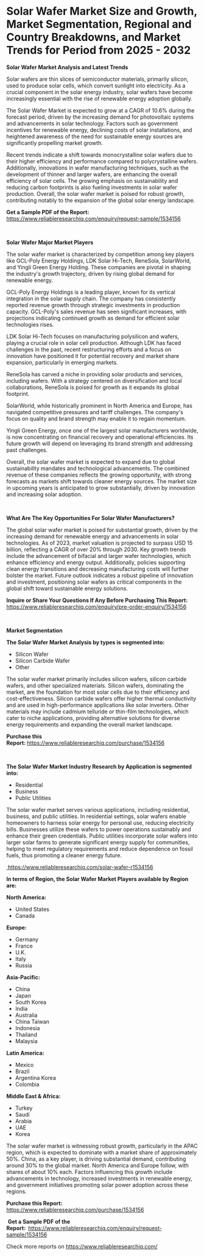 <p><h1>Solar Wafer Market Size and Growth, Market Segmentation, Regional and Country Breakdowns, and Market Trends for Period from 2025 -  2032</h1></p><p><strong>Solar Wafer Market Analysis and Latest Trends</strong></p>
<p><p>Solar wafers are thin slices of semiconductor materials, primarily silicon, used to produce solar cells, which convert sunlight into electricity. As a crucial component in the solar energy industry, solar wafers have become increasingly essential with the rise of renewable energy adoption globally.</p><p>The Solar Wafer Market is expected to grow at a CAGR of 10.6% during the forecast period, driven by the increasing demand for photovoltaic systems and advancements in solar technology. Factors such as government incentives for renewable energy, declining costs of solar installations, and heightened awareness of the need for sustainable energy sources are significantly propelling market growth.</p><p>Recent trends indicate a shift towards monocrystalline solar wafers due to their higher efficiency and performance compared to polycrystalline wafers. Additionally, innovations in wafer manufacturing techniques, such as the development of thinner and larger wafers, are enhancing the overall efficiency of solar cells. The growing emphasis on sustainability and reducing carbon footprints is also fueling investments in solar wafer production. Overall, the solar wafer market is poised for robust growth, contributing notably to the expansion of the global solar energy landscape.</p></p>
<p><strong>Get a Sample PDF of the Report:&nbsp;</strong> <a href="https://www.reliableresearchiq.com/enquiry/request-sample/1534156?utm_campaign=2758&utm_medium=2&utm_source=Github&utm_content=ia&utm_term=31032025&utm_id=solar-wafer">https://www.reliableresearchiq.com/enquiry/request-sample/1534156</a></p>
<p>&nbsp;</p>
<p><strong>Solar Wafer Major Market Players</strong></p>
<p><p>The solar wafer market is characterized by competition among key players like GCL-Poly Energy Holdings, LDK Solar Hi-Tech, ReneSola, SolarWorld, and Yingli Green Energy Holding. These companies are pivotal in shaping the industry's growth trajectory, driven by rising global demand for renewable energy.</p><p>GCL-Poly Energy Holdings is a leading player, known for its vertical integration in the solar supply chain. The company has consistently reported revenue growth through strategic investments in production capacity. GCL-Poly's sales revenue has seen significant increases, with projections indicating continued growth as demand for efficient solar technologies rises.</p><p>LDK Solar Hi-Tech focuses on manufacturing polysilicon and wafers, playing a crucial role in solar cell production. Although LDK has faced challenges in the past, recent restructuring efforts and a focus on innovation have positioned it for potential recovery and market share expansion, particularly in emerging markets.</p><p>ReneSola has carved a niche in providing solar products and services, including wafers. With a strategy centered on diversification and local collaborations, ReneSola is poised for growth as it expands its global footprint.</p><p>SolarWorld, while historically prominent in North America and Europe, has navigated competitive pressures and tariff challenges. The company's focus on quality and brand strength may enable it to regain momentum.</p><p>Yingli Green Energy, once one of the largest solar manufacturers worldwide, is now concentrating on financial recovery and operational efficiencies. Its future growth will depend on leveraging its brand strength and addressing past challenges.</p><p>Overall, the solar wafer market is expected to expand due to global sustainability mandates and technological advancements. The combined revenue of these companies reflects the growing opportunity, with strong forecasts as markets shift towards cleaner energy sources. The market size in upcoming years is anticipated to grow substantially, driven by innovation and increasing solar adoption.</p></p>
<p>&nbsp;</p>
<p><strong>What Are The Key Opportunities For Solar Wafer Manufacturers?</strong></p>
<p><p>The global solar wafer market is poised for substantial growth, driven by the increasing demand for renewable energy and advancements in solar technologies. As of 2023, market valuation is projected to surpass USD 15 billion, reflecting a CAGR of over 20% through 2030. Key growth trends include the advancement of bifacial and larger wafer technologies, which enhance efficiency and energy output. Additionally, policies supporting clean energy transitions and decreasing manufacturing costs will further bolster the market. Future outlook indicates a robust pipeline of innovation and investment, positioning solar wafers as critical components in the global shift toward sustainable energy solutions.</p></p>
<p><strong>Inquire or Share Your Questions If Any Before Purchasing This Report:</strong> <a href="https://www.reliableresearchiq.com/enquiry/pre-order-enquiry/1534156?utm_campaign=2758&utm_medium=2&utm_source=Github&utm_content=ia&utm_term=31032025&utm_id=solar-wafer">https://www.reliableresearchiq.com/enquiry/pre-order-enquiry/1534156</a></p>
<p>&nbsp;</p>
<p><strong>Market Segmentation</strong></p>
<p><strong>The Solar Wafer Market Analysis by types is segmented into:</strong></p>
<p><ul><li>Silicon Wafer</li><li>Silicon Carbide Wafer</li><li>Other</li></ul></p>
<p><p>The solar wafer market primarily includes silicon wafers, silicon carbide wafers, and other specialized materials. Silicon wafers, dominating the market, are the foundation for most solar cells due to their efficiency and cost-effectiveness. Silicon carbide wafers offer higher thermal conductivity and are used in high-performance applications like solar inverters. Other materials may include cadmium telluride or thin-film technologies, which cater to niche applications, providing alternative solutions for diverse energy requirements and expanding the overall market landscape.</p></p>
<p><strong>Purchase this Report:&nbsp;</strong><a href="https://www.reliableresearchiq.com/purchase/1534156?utm_campaign=2758&utm_medium=2&utm_source=Github&utm_content=ia&utm_term=31032025&utm_id=solar-wafer">https://www.reliableresearchiq.com/purchase/1534156</a></p>
<p>&nbsp;</p>
<p><strong>The Solar Wafer Market Industry Research by Application is segmented into:</strong></p>
<p><ul><li>Residential</li><li>Business</li><li>Public Utilities</li></ul></p>
<p><p>The solar wafer market serves various applications, including residential, business, and public utilities. In residential settings, solar wafers enable homeowners to harness solar energy for personal use, reducing electricity bills. Businesses utilize these wafers to power operations sustainably and enhance their green credentials. Public utilities incorporate solar wafers into larger solar farms to generate significant energy supply for communities, helping to meet regulatory requirements and reduce dependence on fossil fuels, thus promoting a cleaner energy future.</p></p>
<p><a href="https://www.reliableresearchiq.com/solar-wafer-r1534156?utm_campaign=2758&utm_medium=2&utm_source=Github&utm_content=ia&utm_term=31032025&utm_id=solar-wafer">&nbsp;https://www.reliableresearchiq.com/solar-wafer-r1534156</a></p>
<p><strong>In terms of Region, the Solar Wafer Market Players available by Region are:</strong></p>
<p>
    <p> <strong> North America: </strong>
        <ul>
            <li>United States</li>
            <li>Canada</li>
        </ul>
        </p> 
    <p> <strong> Europe: </strong>
        <ul>
            <li>Germany</li>
            <li>France</li>
            <li>U.K.</li>
            <li>Italy</li>
            <li>Russia</li>
        </ul>
        </p> 
    <p> <strong> Asia-Pacific: </strong>
        <ul>
            <li>China</li>
            <li>Japan</li>
            <li>South Korea</li>
            <li>India</li>
            <li>Australia</li>
            <li>China Taiwan</li>
            <li>Indonesia</li>
            <li>Thailand</li>
            <li>Malaysia</li>
        </ul>
        </p> 
    <p> <strong> Latin America: </strong>
        <ul>
            <li>Mexico</li>
            <li>Brazil</li>
            <li>Argentina Korea</li>
            <li>Colombia</li>
        </ul>
        </p> 
    <p> <strong> Middle East & Africa: </strong>
        <ul>
            <li>Turkey</li>
            <li>Saudi</li>
            <li>Arabia</li>
            <li>UAE</li>
            <li>Korea</li>
        </ul>
    </p>
    </p>
<p><p>The solar wafer market is witnessing robust growth, particularly in the APAC region, which is expected to dominate with a market share of approximately 50%. China, as a key player, is driving substantial demand, contributing around 30% to the global market. North America and Europe follow, with shares of about 10% each. Factors influencing this growth include advancements in technology, increased investments in renewable energy, and government initiatives promoting solar power adoption across these regions.</p></p>
<p><strong>Purchase this Report: </strong><a href="https://www.reliableresearchiq.com/purchase/1534156?utm_campaign=2758&utm_medium=2&utm_source=Github&utm_content=ia&utm_term=31032025&utm_id=solar-wafer">https://www.reliableresearchiq.com/purchase/1534156</a></p>
<p>&nbsp;<strong>Get a Sample PDF of the Report:&nbsp;&nbsp;</strong><a href="https://www.reliableresearchiq.com/enquiry/request-sample/1534156?utm_campaign=2758&utm_medium=2&utm_source=Github&utm_content=ia&utm_term=31032025&utm_id=solar-wafer">https://www.reliableresearchiq.com/enquiry/request-sample/1534156</a></p>
<p><strong></strong></p>
<p>Check more reports on <a href="https://www.reliableresearchiq.com/?utm_campaign=2758&utm_medium=2&utm_source=Github&utm_content=ia&utm_term=31032025&utm_id=solar-wafer">https://www.reliableresearchiq.com/</a></p>